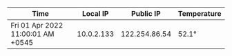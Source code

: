 | Time     | Local IP | Public IP | Temperature |
| ----------- | ----------- | ----------- | ----------- |
| Fri 01 Apr 2022 11:00:01 AM +0545      | 10.0.2.133     | 122.254.86.54  | 52.1° |

